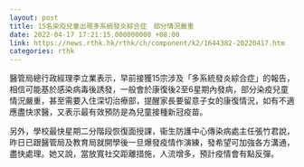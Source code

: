 ```yaml
---
layout: post
title: 15名染疫兒童出現多系統發炎綜合症　部分情況嚴重
date: 2022-04-17 17:21:15.000000000 +08:00
link: https://news.rthk.hk/rthk/ch/component/k2/1644382-20220417.htm
categories: rthk
---
```


醫管局總行政經理李立業表示，早前接獲15宗涉及「多系統發炎綜合症」的報告，相信可能基於感染病毒後誘發，一般會於康復後2至6星期內發病，部分染疫兒童情況嚴重，甚至需要入住深切治療部，提醒家長要留意子女的康復情況，如有不適應盡快求醫，又表示最有效預防是為兒童接種新冠疫苗。

另外，學校最快星期二分階段恢復面授課，衞生防護中心傳染病處主任張竹君說，昨日已跟醫管局及教育局就開學後一旦爆發疫情作演練，發希望可加強各方溝通，盡快處理。她又說，當放寬社交距離措施，人流增多，預計疫情會有點反彈。
